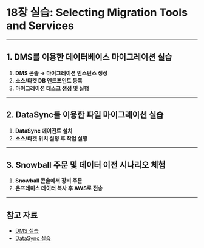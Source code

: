 # 18장 실습: Selecting Migration Tools and Services

---

## 1. DMS를 이용한 데이터베이스 마이그레이션 실습

1. **DMS 콘솔 → 마이그레이션 인스턴스 생성**
2. **소스/타겟 DB 엔드포인트 등록**
3. **마이그레이션 태스크 생성 및 실행**

---

## 2. DataSync를 이용한 파일 마이그레이션 실습

1. **DataSync 에이전트 설치**
2. **소스/타겟 위치 설정 후 작업 실행**

---

## 3. Snowball 주문 및 데이터 이전 시나리오 체험

1. **Snowball 콘솔에서 장비 주문**
2. **온프레미스 데이터 복사 후 AWS로 전송**

---

## 참고 자료

- [DMS 실습](https://docs.aws.amazon.com/ko_kr/dms/latest/userguide/CHAP_GettingStarted.html)
- [DataSync 실습](https://docs.aws.amazon.com/ko_kr/datasync/latest/userguide/getting-started.html)
